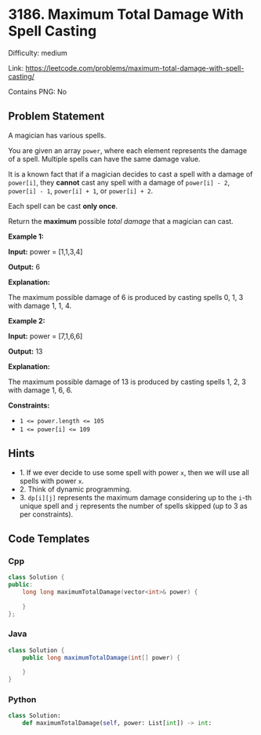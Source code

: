 # 3186. Maximum Total Damage With Spell Casting

Difficulty: medium

Link: https://leetcode.com/problems/maximum-total-damage-with-spell-casting/

Contains PNG: No

## Problem Statement

A magician has various spells.

You are given an array `power`, where each element represents the damage of a spell. Multiple spells can have the same damage value.

It is a known fact that if a magician decides to cast a spell with a damage of `power[i]`, they **cannot** cast any spell with a damage of `power[i] - 2`, `power[i] - 1`, `power[i] + 1`, or `power[i] + 2`.

Each spell can be cast **only once**.

Return the **maximum** possible *total damage* that a magician can cast.

**Example 1:**

**Input:** power \= \[1,1,3,4]

**Output:** 6

**Explanation:**

The maximum possible damage of 6 is produced by casting spells 0, 1, 3 with damage 1, 1, 4\.

**Example 2:**

**Input:** power \= \[7,1,6,6]

**Output:** 13

**Explanation:**

The maximum possible damage of 13 is produced by casting spells 1, 2, 3 with damage 1, 6, 6\.

**Constraints:**

* `1 <= power.length <= 105`
* `1 <= power[i] <= 109`

## Hints

- 1\. If we ever decide to use some spell with power `x`, then we will use all spells with power `x`.
- 2\. Think of dynamic programming.
- 3\. `dp[i][j]` represents the maximum damage considering up to the `i`\-th unique spell and `j` represents the number of spells skipped (up to 3 as per constraints).

## Code Templates

### Cpp
```cpp
class Solution {
public:
    long long maximumTotalDamage(vector<int>& power) {
        
    }
};
```

### Java
```java
class Solution {
    public long maximumTotalDamage(int[] power) {
        
    }
}
```

### Python
```python
class Solution:
    def maximumTotalDamage(self, power: List[int]) -> int:
        
```

